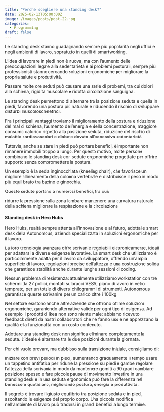 ```yaml
---
title: "Perché scegliere una standing desk?"
date: 2025-02-13T05:00:00Z
image: /images/posts/post-22.jpg
categories: 
  - Programming
draft: false
---
```


Le standing desk stanno guadagnando sempre più popolarità negli uffici e negli ambienti di lavoro, sopratutto in quelli di smartworking.

L’idea di lavorare in piedi non è nuova, ma con l’aumento delle preoccupazioni legate alla sedentarietà e ai problemi posturali, sempre più professionisti stanno cercando soluzioni ergonomiche per migliorare la propria salute e produttività.

Passare molte ore seduti può causare una serie di problemi, tra cui dolori alla schiena, rigidità muscolare e ridotta circolazione sanguigna.

Le standing desk permettono di alternare tra la posizione seduta e quella in piedi, favorendo una postura più naturale e riducendo il rischio di sviluppare disturbi muscoloscheletrici.

Fra i principali vantaggi troviamo il miglioramento della postura e riduzione del mal di schiena, l’aumento dell’energia e della concentrazione, maggiore consumo calorico rispetto alla posizione seduta, riduzione del rischio di malattie cardiovascolari e diabete dovuto all’eccessiva sedentarietà.

Tuttavia, anche se stare in piedi può portare benefici, è importante non rimanere immobili troppo a lungo. Per questo motivo, molte persone combinano le standing desk con sedute ergonomiche progettate per offrire supporto senza compromettere la postura.

Un esempio è la sedia inginocchiata (kneeling chair), che favorisce un migliore allineamento della colonna vertebrale e distribuisce il peso in modo più equilibrato tra bacino e ginocchia.


Queste sedute portano a numerosi benefici, fra cui:

ridurre la pressione sulla zona lombare
mantenere una curvatura naturale della schiena
migliorare la respirazione e la circolazione

#### Standing desk in Hero Hubs

Hero Hubs, realtà sempre attenta all’innovazione e al futuro, adotta le smart desk della Autonomous, azienda specializzata in soluzioni ergonomiche per il lavoro.

La loro tecnologia avanzata offre scrivanie regolabili elettronicamente, ideali per adattarsi a diverse esigenze lavorative. La smart desk che utilizziamo è particolarmente adatta per il lavoro da sviluppatore, offrendo un’ampia superficie di lavoro, regolazioni precise dell’altezza e una costruzione solida che garantisce stabilità anche durante lunghe sessioni di coding.

Nessun problema di resistenza: attualmente utilizziamo workstation con tre schermi da 27 pollici, montati su bracci VESA, piano di lavoro in vetro temprato, per un totale di diversi chilogrammi di strumenti. Autonomous garantisce queste scrivanire per un carico oltre i 100kg.

Nel settore esistono anche altre aziende che offrono ottime soluzioni ergonomiche, garantendo alternative valide per ogni tipo di esigenza. Ad esempio, i prodotti di Ikea non sono niente male: abbiamo ricevuto feedback diretti da nostri collaboratori che ne fanno uso e ne apprezzano la qualità e la funzionalità con un costo contenuto.

Adottare una standing desk non significa eliminare completamente la seduta. L’ideale è alternare tra le due posizioni durante la giornata.

Per chi vuole provare, ma dubbioso sulla transizione iniziale, consigliamo di:

iniziare con brevi periodi in piedi, aumentando gradualmente il tempo
usare un tappetino antifatica per ridurre la pressione su piedi e gambe
regolare l’altezza della scrivania in modo da mantenere gomiti a 90 gradi
cambiare posizione spesso e fare piccole pause di movimento
Investire in una standing desk e in una seduta ergonomica può fare la differenza nel benessere quotidiano, migliorando postura, energia e produttività.

Il segreto è trovare il giusto equilibrio tra posizione seduta e in piedi, ascoltando le esigenze del proprio corpo. Una piccola modifica nell’ambiente di lavoro può tradursi in grandi benefici a lungo termine.